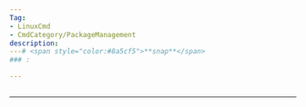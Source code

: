 ```yaml
---
Tag:
- LinuxCmd 
- CmdCategory/PackageManagement
description: 
---# <span style="color:#8a5cf5">**snap**</span>
### : 

---
```

```

```
---
